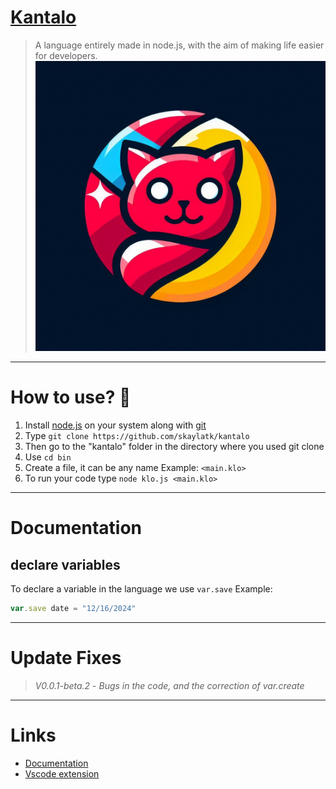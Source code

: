 # [Kantalo](https://kantalo.kesug.com)
> A language entirely made in node.js, with the aim of making life easier for developers.
![Kantalo](./kantalo_o.jpeg)

---

# How to use? 🤔

1. Install [node.js](https://nodejs.org/) on your system along with [git](https://git-scm.com/downloads)
2. Type `git clone https://github.com/skaylatk/kantalo`
3. Then go to the "kantalo" folder in the directory where you used git clone
4. Use `cd bin`
5. Create a file, it can be any name Example: `<main.klo>`
6. To run your code type `node klo.js <main.klo>`

---

# Documentation

## declare variables

To declare a variable in the language we use `var.save`
Example:

```js
var.save date = "12/16/2024"
```

---

# Update Fixes

> *V0.0.1-beta.2* -  _Bugs in the code, and the correction of var.create_

---
# Links

- [Documentation](https://kantalo.kesug.com/?i=1)
- [Vscode extension](https://marketplace.visualstudio.com/items?itemName=Skaylatk.kantalo)
